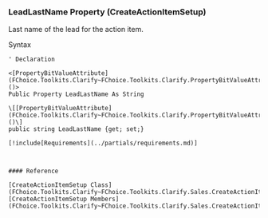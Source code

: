 ﻿### LeadLastName Property (CreateActionItemSetup)

Last name of the lead for the action item.

Syntax

```vbnet
' Declaration

<[PropertyBitValueAttribute](FChoice.Toolkits.Clarify~FChoice.Toolkits.Clarify.PropertyBitValueAttribute.md)()>
Public Property LeadLastName As String

\[[PropertyBitValueAttribute](FChoice.Toolkits.Clarify~FChoice.Toolkits.Clarify.PropertyBitValueAttribute.md)()\]
public string LeadLastName {get; set;}

[!include[Requirements](../partials/requirements.md)]



#### Reference

[CreateActionItemSetup Class](FChoice.Toolkits.Clarify~FChoice.Toolkits.Clarify.Sales.CreateActionItemSetup.md)  
[CreateActionItemSetup Members](FChoice.Toolkits.Clarify~FChoice.Toolkits.Clarify.Sales.CreateActionItemSetup_members.md)